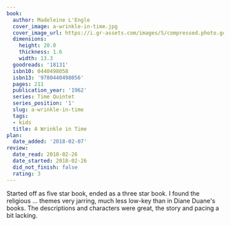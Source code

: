 ```yaml
---
book:
  author: Madeleine L'Engle
  cover_image: a-wrinkle-in-time.jpg
  cover_image_url: https://i.gr-assets.com/images/S/compressed.photo.goodreads.com/books/1329061522l/18131._SX98_.jpg
  dimensions:
    height: 20.0
    thickness: 1.6
    width: 13.3
  goodreads: '18131'
  isbn10: 0440498058
  isbn13: '9780440498056'
  pages: 211
  publication_year: '1962'
  series: Time Quintet
  series_position: '1'
  slug: a-wrinkle-in-time
  tags:
  - kids
  title: A Wrinkle in Time
plan:
  date_added: '2018-02-07'
review:
  date_read: 2018-02-26
  date_started: 2018-02-26
  did_not_finish: false
  rating: 3
---
```


Started off as five star book, ended as a three star book. I found the religious … themes very jarring, much less low-key than in Diane Duane's books. The descriptions and characters were great, the story and pacing a bit lacking.
